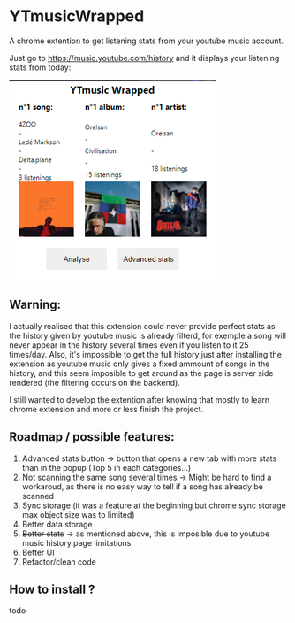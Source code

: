 # YTmusicWrapped

A chrome extention to get listening stats from your youtube music account.

Just go to https://music.youtube.com/history and it displays your listening stats from today:

![extention popup](https://raw.githubusercontent.com/nohehf/YTmusicWrapped/main/screenshot.png?token=APP2R5AE7OVHI7GYLXHCV3LBXETMK)

## Warning:
I actually realised that this extension could never provide perfect stats as the history given by youtube music is already filterd, for exemple a song will never appear in the history several times even if you listen to it 25 times/day.
Also, it's impossible to get the full history just after installing the extension as youtube music only gives a fixed ammount of songs in the history, and this seem imposible to get around as the page is server side rendered (the filtering occurs on the backend).

I still wanted to develop the extention after knowing that mostly to learn chrome extension and more or less finish the project.

## Roadmap / possible features:

 1. Advanced stats button -> button that opens a new tab with more stats than in the popup (Top 5 in each categories...)
 2. Not scanning the same song several times -> Might be hard to find a workaroud, as there is no easy way to tell if a song has already be scanned
 3. Sync storage (it was a feature at the beginning but chrome sync storage max object size was to limited)
 4. Better data storage
 5. ~~Better stats~~ -> as mentioned above, this is imposible due to youtube music history page limitations.
 6. Better UI
 7. Refactor/clean code
 
## How to install ?
todo
